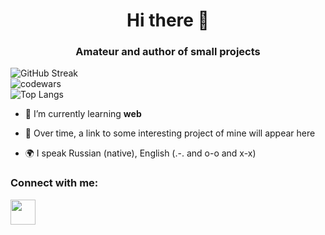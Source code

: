 <h1 align="center">Hi there 👋</h1>
<h3 align="center">Amateur and author of small projects</h3>

![GitHub Streak](http://github-readme-streak-stats.herokuapp.com?user=twsomt&theme=flag-india)
<br>
![codewars](https://www.codewars.com/users/twsomt/badges/large)
<br>
![Top Langs](https://github-readme-stats.vercel.app/api/top-langs/?username=twsomt&layout=compact)


<p align="left">
  
- 🌱 I’m currently learning **web**

- 📄 Over time, a link to some interesting project of mine will appear here

- 🌍 I speak Russian (native), English (.-. and o-o and x-x)
</p>

### Connect with me:
<p align="left">
<a href="https://t.me/twsomt">
<img src="https://www.svgrepo.com/show/354443/telegram.svg" width="40" height="40">
</a>
</p>
